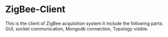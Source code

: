 # ZigBee-Client
This is the client of ZigBee acquisition system
It include the following parts: GUI, socket communication, Mongodb connection, Topology visible.
